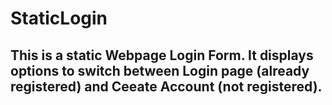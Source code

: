 # StaticLogin
## This is a static Webpage Login Form. It displays options to switch between Login page (already registered) and Ceeate Account (not registered).
### 
